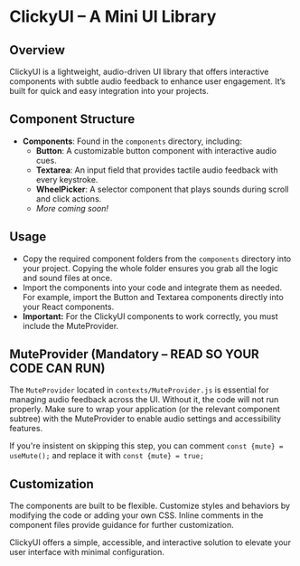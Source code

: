 # ClickyUI – A Mini UI Library

## Overview
ClickyUI is a lightweight, audio-driven UI library that offers interactive components with subtle audio feedback to enhance user engagement. It’s built for quick and easy integration into your projects.

## Component Structure
- **Components**: Found in the `components` directory, including:
  - **Button**: A customizable button component with interactive audio cues.
  - **Textarea**: An input field that provides tactile audio feedback with every keystroke.
  - **WheelPicker**: A selector component that plays sounds during scroll and click actions.
  - *More coming soon!*

## Usage
- Copy the required component folders from the `components` directory into your project. Copying the whole folder ensures you grab all the logic and sound files at once.
- Import the components into your code and integrate them as needed. For example, import the Button and Textarea components directly into your React components.
- **Important:** For the ClickyUI components to work correctly, you must include the MuteProvider.


## MuteProvider (Mandatory – READ SO YOUR CODE CAN RUN)
The `MuteProvider` located in `contexts/MuteProvider.js` is essential for managing audio feedback across the UI. Without it, the code will not run properly. Make sure to wrap your application (or the relevant component subtree) with the MuteProvider to enable audio settings and accessibility features.

If you're insistent on skipping this step, you can comment `const {mute} = useMute();` and replace it with `const {mute} = true;` 

## Customization
The components are built to be flexible. Customize styles and behaviors by modifying the code or adding your own CSS. Inline comments in the component files provide guidance for further customization.

ClickyUI offers a simple, accessible, and interactive solution to elevate your user interface with minimal configuration.
